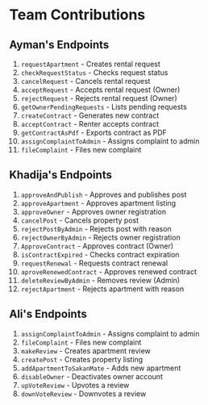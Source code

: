 # Team Contributions

## Ayman's Endpoints
1. `requestApartment` - Creates rental request
2. `checkRequestStatus` - Checks request status
3. `cancelRequest` - Cancels rental request
4. `acceptRequest` - Accepts rental request (Owner)
5. `rejectRequest` - Rejects rental request (Owner)
6. `getOwnerPendingRequests` - Lists pending requests
7. `createContract` - Generates new contract
8. `acceptContract` - Renter accepts contract
9. `getContractAsPdf` - Exports contract as PDF
10. `assignComplaintToAdmin` - Assigns complaint to admin
11. `fileComplaint` - Files new complaint

## Khadija's Endpoints
1. `approveAndPublish` - Approves and publishes post
2. `approveApartment` - Approves apartment listing
3. `approveOwner` - Approves owner registration
4. `cancelPost` - Cancels property post
5. `rejectPostByAdmin` - Rejects post with reason
6. `rejectOwnerByAdmin` - Rejects owner registration
7. `ApproveContract` - Approves contract (Owner)
8. `isContractExpired` - Checks contract expiration
9. `requestRenewal` - Requests contract renewal
10. `aproveRenewedContract` - Approves renewed contract
11. `deleteReviewByAdmin` - Removes review (Admin)
12. `rejectApartment` - Rejects apartment with reason

## Ali's Endpoints
1. `assignComplaintToAdmin` - Assigns complaint to admin
2. `fileComplaint` - Files new complaint
3. `makeReview` - Creates apartment review
4. `createPost` - Creates property listing
5. `addApartmentToSakanMate` - Adds new apartment
6. `disableOwner` - Deactivates owner account
7. `upVoteReview` - Upvotes a review
8. `downVoteReview` - Downvotes a review
